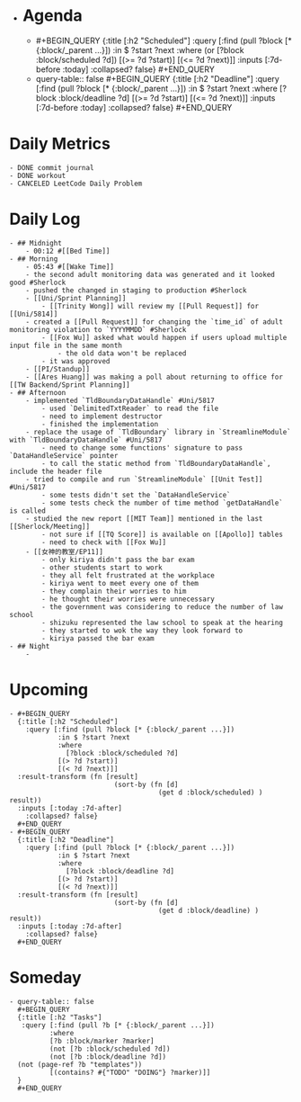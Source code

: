 - # Agenda
	- #+BEGIN_QUERY
	  {:title [:h2 "Scheduled"]
	    :query [:find (pull ?block [* {:block/_parent ...}])
	            :in $ ?start ?next
	            :where
	            (or
	              [?block :block/scheduled ?d])
	            [(>= ?d ?start)]
	            [(<= ?d ?next)]]
	  :inputs [:7d-before :today]
	    :collapsed? false}
	  #+END_QUERY
	- query-table:: false
	  #+BEGIN_QUERY
	  {:title [:h2 "Deadline"]
	    :query [:find (pull ?block [* {:block/_parent ...}])
	            :in $ ?start ?next
	            :where
	              [?block :block/deadline ?d]
	            [(>= ?d ?start)]
	            [(<= ?d ?next)]]
	    :inputs [:7d-before :today]
	    :collapsed? false}
	  #+END_QUERY
# Daily Metrics
	- DONE commit journal
	- DONE workout
	- CANCELED LeetCode Daily Problem
# Daily Log
	- ## Midnight
		- 00:12 #[[Bed Time]]
	- ## Morning
		- 05:43 #[[Wake Time]]
		- the second adult monitoring data was generated and it looked good #Sherlock
		- pushed the changed in staging to production #Sherlock
		- [[Uni/Sprint Planning]]
			- [[Trinity Wong]] will review my [[Pull Request]] for [[Uni/5814]]
		- created a [[Pull Request]] for changing the `time_id` of adult monitoring violation to `YYYYMMDD` #Sherlock
			- [[Fox Wu]] asked what would happen if users upload multiple input file in the same month
				- the old data won't be replaced
			- it was approved
		- [[PI/Standup]]
		- [[Ares Huang]] was making a poll about returning to office for [[TW Backend/Sprint Planning]]
	- ## Afternoon
		- implemented `TldBoundaryDataHandle` #Uni/5817
			- used `DelimitedTxtReader` to read the file
			- need to implement destructor
			- finished the implementation
		- replace the usage of `TldBoundary` library in `StreamlineModule` with `TldBoundaryDataHandle` #Uni/5817
			- need to change some functions' signature to pass `DataHandleService` pointer
			- to call the static method from `TldBoundaryDataHandle`, include the header file
		- tried to compile and run `StreamlineModule` [[Unit Test]] #Uni/5817
			- some tests didn't set the `DataHandleService`
			- some tests check the number of time method `getDataHandle` is called
		- studied the new report [[MIT Team]] mentioned in the last [[Sherlock/Meeting]]
			- not sure if [[TQ Score]] is available on [[Apollo]] tables
			- need to check with [[Fox Wu]]
		- [[女神的教室/EP11]]
			- only kiriya didn't pass the bar exam
			- other students start to work
			- they all felt frustrated at the workplace
			- kiriya went to meet every one of them
			- they complain their worries to him
			- he thought their worries were unnecessary
			- the government was considering to reduce the number of law school
			- shizuku represented the law school to speak at the hearing
			- they started to wok the way they look forward to
			- kiriya passed the bar exam
	- ## Night
		-
# Upcoming
	- #+BEGIN_QUERY
	  {:title [:h2 "Scheduled"]
	    :query [:find (pull ?block [* {:block/_parent ...}])
	            :in $ ?start ?next
	            :where
	              [?block :block/scheduled ?d]
	            [(> ?d ?start)]
	            [(< ?d ?next)]]
	  :result-transform (fn [result]
	                          (sort-by (fn [d]
	                                     (get d :block/scheduled) ) result))    
	  :inputs [:today :7d-after]
	    :collapsed? false}
	  #+END_QUERY
	- #+BEGIN_QUERY
	  {:title [:h2 "Deadline"]
	    :query [:find (pull ?block [* {:block/_parent ...}])
	            :in $ ?start ?next
	            :where
	              [?block :block/deadline ?d]
	            [(> ?d ?start)]
	            [(< ?d ?next)]]
	  :result-transform (fn [result]
	                          (sort-by (fn [d]
	                                     (get d :block/deadline) ) result))    
	  :inputs [:today :7d-after]
	    :collapsed? false}
	  #+END_QUERY
# Someday
	- query-table:: false
	  #+BEGIN_QUERY
	  {:title [:h2 "Tasks"]
	   :query [:find (pull ?b [* {:block/_parent ...}])
	          :where
	          [?b :block/marker ?marker]
	          (not [?b :block/scheduled ?d])
	          (not [?b :block/deadline ?d])
	  (not (page-ref ?b "templates"))
	          [(contains? #{"TODO" "DOING"} ?marker)]]
	  }
	  #+END_QUERY